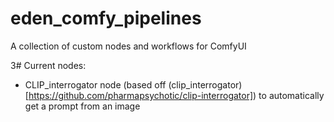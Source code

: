 # eden_comfy_pipelines
A collection of custom nodes and workflows for ComfyUI

3# Current nodes:
- CLIP_interrogator node (based off (clip_interrogator)[https://github.com/pharmapsychotic/clip-interrogator]) to automatically get a prompt from an image
